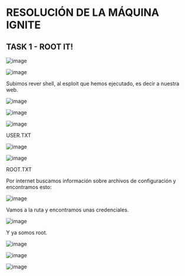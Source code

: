 # RESOLUCIÓN DE LA MÁQUINA IGNITE

## TASK 1 - ROOT IT!

![image](https://github.com/user-attachments/assets/086aca2f-c082-4c4a-8c15-323ad55b19b9)

![image](https://github.com/user-attachments/assets/198991a2-a69c-47cf-9321-9c0ffccca9c9)

Subimos rever shell, al esploit que hemos ejecutado, es decir a nuestra web.

![image](https://github.com/user-attachments/assets/a1581e73-66b2-4387-bf61-77f2ef7ac30c)

![image](https://github.com/user-attachments/assets/c0107093-de38-4740-bbd3-226da794d1e3)

![image](https://github.com/user-attachments/assets/0171a817-beab-4eb5-ac20-2e058b74a743)

USER.TXT

![image](https://github.com/user-attachments/assets/2bf54556-9fda-4240-a749-efe749487eaf)

![image](https://github.com/user-attachments/assets/6458848d-f8e8-476a-a5b1-db0692e4184d)

ROOT.TXT

Por internet buscamos información sobre archivos de configuración y encontramos esto: 

![image](https://github.com/user-attachments/assets/866f21d8-639e-4b70-95de-8ec7853848e5)

Vamos a la ruta y encontramos unas credenciales.

![image](https://github.com/user-attachments/assets/171dc1ee-0ea1-4c51-93fa-4d595f15afcf)

Y ya somos root.

![image](https://github.com/user-attachments/assets/6e24e20b-3f56-47e6-8fdc-596a91348b8f)

![image](https://github.com/user-attachments/assets/87611ece-c89d-485c-b95d-c5b13ef6573a)

![image](https://github.com/user-attachments/assets/7afafa4d-2e49-4453-97ac-5a630bff2838)








